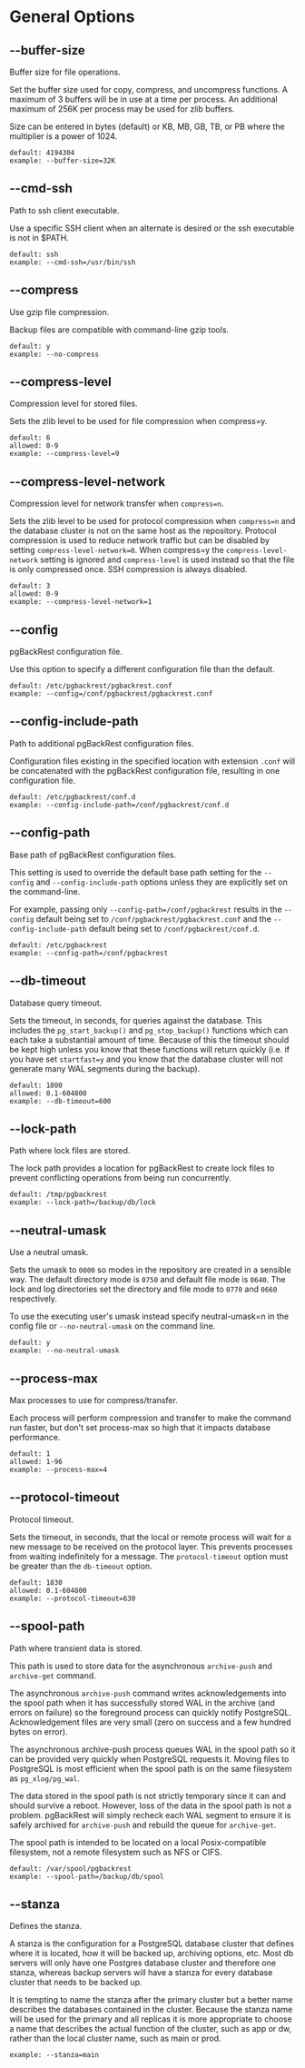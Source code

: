 # General Options

## --buffer-size

Buffer size for file operations.

Set the buffer size used for copy, compress, and uncompress functions. A maximum of 3 buffers will be in use at a time per process. An additional maximum of 256K per process may be used for zlib buffers.

Size can be entered in bytes (default) or KB, MB, GB, TB, or PB where the multiplier is a power of 1024.

```
default: 4194304
example: --buffer-size=32K
```

## --cmd-ssh

Path to ssh client executable.

Use a specific SSH client when an alternate is desired or the ssh executable is not in $PATH.

```
default: ssh
example: --cmd-ssh=/usr/bin/ssh
```

## --compress

Use gzip file compression.

Backup files are compatible with command-line gzip tools.

```
default: y
example: --no-compress
```

## --compress-level

Compression level for stored files.

Sets the zlib level to be used for file compression when compress=y.

```
default: 6
allowed: 0-9
example: --compress-level=9
```

## --compress-level-network

Compression level for network transfer when `compress=n`.

Sets the zlib level to be used for protocol compression when `compress=n` and the database cluster is not on the same host as the repository. Protocol compression is used to reduce network traffic but can be disabled by setting `compress-level-network=0`. When compress=y the `compress-level-network` setting is ignored and `compress-level` is used instead so that the file is only compressed once. SSH compression is always disabled.

```
default: 3
allowed: 0-9
example: --compress-level-network=1
```

## --config

pgBackRest configuration file.

Use this option to specify a different configuration file than the default.

```
default: /etc/pgbackrest/pgbackrest.conf
example: --config=/conf/pgbackrest/pgbackrest.conf
```

## --config-include-path

Path to additional pgBackRest configuration files.

Configuration files existing in the specified location with extension `.conf` will be concatenated with the pgBackRest configuration file, resulting in one configuration file.

```
default: /etc/pgbackrest/conf.d
example: --config-include-path=/conf/pgbackrest/conf.d
```

## --config-path

Base path of pgBackRest configuration files.

This setting is used to override the default base path setting for the `--config` and `--config-include-path` options unless they are explicitly set on the command-line.

For example, passing only `--config-path=/conf/pgbackrest` results in the `--config` default being set to `/conf/pgbackrest/pgbackrest.conf` and the `--config-include-path` default being set to `/conf/pgbackrest/conf.d`.

```
default: /etc/pgbackrest
example: --config-path=/conf/pgbackrest
```

## --db-timeout

Database query timeout.

Sets the timeout, in seconds, for queries against the database. This includes the `pg_start_backup()` and `pg_stop_backup()` functions which can each take a substantial amount of time. Because of this the timeout should be kept high unless you know that these functions will return quickly (i.e. if you have set `startfast=y` and you know that the database cluster will not generate many WAL segments during the backup).

```
default: 1800
allowed: 0.1-604800
example: --db-timeout=600
```

## --lock-path

Path where lock files are stored.

The lock path provides a location for pgBackRest to create lock files to prevent conflicting operations from being run concurrently.

```
default: /tmp/pgbackrest
example: --lock-path=/backup/db/lock
```

## --neutral-umask

Use a neutral umask.

Sets the umask to `0000` so modes in the repository are created in a sensible way. The default directory mode is `0750` and default file mode is `0640`. The lock and log directories set the directory and file mode to `0770` and `0660` respectively.

To use the executing user's umask instead specify neutral-umask=n in the config file or `--no-neutral-umask` on the command line.

```
default: y
example: --no-neutral-umask
```

## --process-max

Max processes to use for compress/transfer.

Each process will perform compression and transfer to make the command run faster, but don't set process-max so high that it impacts database performance.

```
default: 1
allowed: 1-96
example: --process-max=4
```

## --protocol-timeout

Protocol timeout.

Sets the timeout, in seconds, that the local or remote process will wait for a new message to be received on the protocol layer. This prevents processes from waiting indefinitely for a message. The `protocol-timeout` option must be greater than the `db-timeout` option.

```
default: 1830
allowed: 0.1-604800
example: --protocol-timeout=630
```

## --spool-path

Path where transient data is stored.

This path is used to store data for the asynchronous `archive-push` and `archive-get` command.

The asynchronous `archive-push` command writes acknowledgements into the spool path when it has successfully stored WAL in the archive (and errors on failure) so the foreground process can quickly notify PostgreSQL. Acknowledgement files are very small (zero on success and a few hundred bytes on error).

The asynchronous archive-push process queues WAL in the spool path so it can be provided very quickly when PostgreSQL requests it. Moving files to PostgreSQL is most efficient when the spool path is on the same filesystem as `pg_xlog/pg_wal`.

The data stored in the spool path is not strictly temporary since it can and should survive a reboot. However, loss of the data in the spool path is not a problem. pgBackRest will simply recheck each WAL segment to ensure it is safely archived for `archive-push` and rebuild the queue for `archive-get`.

The spool path is intended to be located on a local Posix-compatible filesystem, not a remote filesystem such as NFS or CIFS.

```
default: /var/spool/pgbackrest
example: --spool-path=/backup/db/spool
```

## --stanza

Defines the stanza.

A stanza is the configuration for a PostgreSQL database cluster that defines where it is located, how it will be backed up, archiving options, etc. Most db servers will only have one Postgres database cluster and therefore one stanza, whereas backup servers will have a stanza for every database cluster that needs to be backed up.

It is tempting to name the stanza after the primary cluster but a better name describes the databases contained in the cluster. Because the stanza name will be used for the primary and all replicas it is more appropriate to choose a name that describes the actual function of the cluster, such as app or dw, rather than the local cluster name, such as main or prod.

```
example: --stanza=main
```
